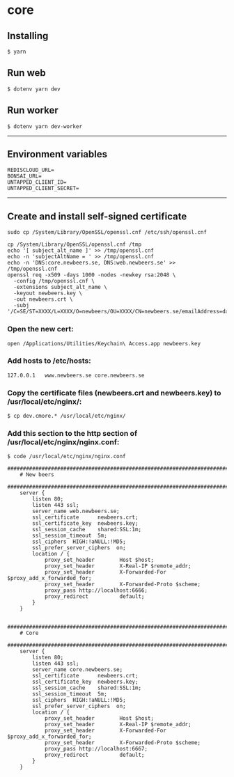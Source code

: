 # core

## Installing

`$ yarn`

## Run web

`$ dotenv yarn dev`

## Run worker

`$ dotenv yarn dev-worker`

---

## Environment variables

```
REDISCLOUD_URL=
BONSAI_URL=
UNTAPPED_CLIENT_ID=
UNTAPPED_CLIENT_SECRET=
```

---

## Create and install self-signed certificate

```
sudo cp /System/Library/OpenSSL/openssl.cnf /etc/ssh/openssl.cnf
```

```
cp /System/Library/OpenSSL/openssl.cnf /tmp
echo '[ subject_alt_name ]' >> /tmp/openssl.cnf
echo -n 'subjectAltName = ' >> /tmp/openssl.cnf
echo -n 'DNS:core.newbeers.se, DNS:web.newbeers.se' >> /tmp/openssl.cnf
openssl req -x509 -days 1000 -nodes -newkey rsa:2048 \
  -config /tmp/openssl.cnf \
  -extensions subject_alt_name \
  -keyout newbeers.key \
  -out newbeers.crt \
  -subj '/C=SE/ST=XXXX/L=XXXX/O=newbeers/OU=XXXX/CN=newbeers.se/emailAddress=daniel.halldin@newbeers.se'
```

### Open the new cert:

```
open /Applications/Utilities/Keychain\ Access.app newbeers.key
```

### Add hosts to /etc/hosts:

```
127.0.0.1   www.newbeers.se core.newbeers.se
```

### Copy the certificate files (newbeers.crt and newbeers.key) to /usr/local/etc/nginx/:

```
$ cp dev.cmore.* /usr/local/etc/nginx/
```

### Add this section to the http section of /usr/local/etc/nginx/nginx.conf:

```
$ code /usr/local/etc/nginx/nginx.conf
```

```
################################################################################
    # New beers
    ################################################################################
    server {
        listen 80;
        listen 443 ssl;
        server_name web.newbeers.se;
        ssl_certificate      newbeers.crt;
        ssl_certificate_key  newbeers.key;
        ssl_session_cache    shared:SSL:1m;
        ssl_session_timeout  5m;
        ssl_ciphers  HIGH:!aNULL:!MD5;
        ssl_prefer_server_ciphers  on;
    	location / {
            proxy_set_header        Host $host;
            proxy_set_header        X-Real-IP $remote_addr;
            proxy_set_header        X-Forwarded-For $proxy_add_x_forwarded_for;
            proxy_set_header        X-Forwarded-Proto $scheme;
            proxy_pass http://localhost:6666;
            proxy_redirect          default;
        }
    }

    ################################################################################
    # Core
    ################################################################################
    server {
        listen 80;
        listen 443 ssl;
        server_name core.newbeers.se;
        ssl_certificate      newbeers.crt;
        ssl_certificate_key  newbeers.key;
        ssl_session_cache    shared:SSL:1m;
        ssl_session_timeout  5m;
        ssl_ciphers  HIGH:!aNULL:!MD5;
        ssl_prefer_server_ciphers  on;
    	location / {
            proxy_set_header        Host $host;
            proxy_set_header        X-Real-IP $remote_addr;
            proxy_set_header        X-Forwarded-For $proxy_add_x_forwarded_for;
            proxy_set_header        X-Forwarded-Proto $scheme;
            proxy_pass http://localhost:6667;
            proxy_redirect          default;
        }
    }
```

